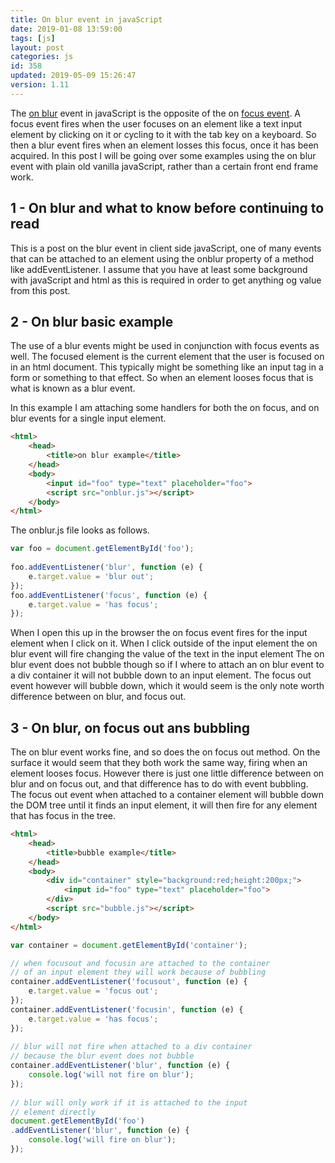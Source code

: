 ```yaml
---
title: On blur event in javaScript
date: 2019-01-08 13:59:00
tags: [js]
layout: post
categories: js
id: 358
updated: 2019-05-09 15:26:47
version: 1.11
---
```


The [on blur](https://developer.mozilla.org/en-US/docs/Web/API/GlobalEventHandlers/onblur) event in javaScript is the opposite of the on [focus event](/2019/01/05/js-onfocus/). A focus event fires when the user focuses on an element like a text input element by clicking on it or cycling to it with the tab key on a keyboard. So then a blur event fires when an element losses this focus, once it has been acquired. In this post I will be going over some examples using the on blur event with plain old vanilla javaScript, rather than a certain front end frame work.

<!-- more -->

## 1 - On blur and what to know before continuing to read

This is a post on the blur event in client side javaScript, one of many events that can be attached to an element using the onblur property of a method like addEventListener. I assume that you have at least some background with javaScript and html as this is required in order to get anything og value from this post.

## 2 - On blur basic example

The use of a blur events might be used in conjunction with focus events as well. The focused element is the current element that the user is focused on in an html document. This typically might be something like an input tag in a form or something to that effect. So when an element looses focus that is what is known as a blur event.

In this example I am attaching some handlers for both the on focus, and on blur events for a single input element.

```html
<html>
    <head>
        <title>on blur example</title>
    </head>
    <body>
        <input id="foo" type="text" placeholder="foo">
        <script src="onblur.js"></script>
    </body>
</html>
```

The onblur.js file looks as follows.

```js
var foo = document.getElementById('foo');
 
foo.addEventListener('blur', function (e) {
    e.target.value = 'blur out';
});
foo.addEventListener('focus', function (e) {
    e.target.value = 'has focus';
});
```

When I open this up in the browser the on focus event fires for the input element when I click on it. When I click outside of the input element the on blur event will fire changing the value of the text in the input element  The on blur event does not bubble though so if I where to attach an on blur event to a div container it will not bubble down to an input element. The focus out event however will bubble down, which it would seem is the only note worth difference between on blur, and focus out.

## 3 - On blur, on focus out ans bubbling

The on blur event works fine, and so does the on focus out method. On the surface it would seem that they both work the same way, firing when an element looses focus. However there is just one little difference between on blur and on focus out, and that difference has to do with event bubbling. The focus out event when attached to a container element will bubble down the DOM tree until it finds an input element, it will then fire for any element that has focus in the tree.

```html
<html>
    <head>
        <title>bubble example</title>
    </head>
    <body>
        <div id="container" style="background:red;height:200px;">
            <input id="foo" type="text" placeholder="foo">
        </div>
        <script src="bubble.js"></script>
    </body>
</html>
```

```js
var container = document.getElementById('container');

// when focusout and focusin are attached to the container
// of an input element they will work because of bubbling
container.addEventListener('focusout', function (e) {
    e.target.value = 'focus out';
});
container.addEventListener('focusin', function (e) {
    e.target.value = 'has focus';
});
 
// blur will not fire when attached to a div container
// because the blur event does not bubble
container.addEventListener('blur', function (e) {
    console.log('will not fire on blur');
});
 
// blur will only work if it is attached to the input
// element directly
document.getElementById('foo')
.addEventListener('blur', function (e) {
    console.log('will fire on blur');
});
```